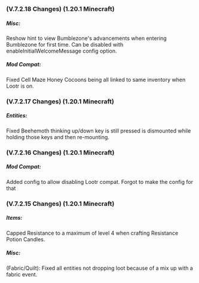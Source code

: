 ### **(V.7.2.18 Changes) (1.20.1 Minecraft)**

##### Misc:
Reshow hint to view Bumblezone's advancements when entering Bumblezone for first time. 
 Can be disabled with enableInitialWelcomeMessage config option.

##### Mod Compat:
Fixed Cell Maze Honey Cocoons being all linked to same inventory when Lootr is on.


### **(V.7.2.17 Changes) (1.20.1 Minecraft)**

##### Entities:
Fixed Beehemoth thinking up/down key is still pressed is dismounted while holding those keys and then re-mounting.


### **(V.7.2.16 Changes) (1.20.1 Minecraft)**

##### Mod Compat:
Added config to allow disabling Lootr compat. Forgot to make the config for that


### **(V.7.2.15 Changes) (1.20.1 Minecraft)**

##### Items:
Capped Resistance to a maximum of level 4 when crafting Resistance Potion Candles. 

##### Misc:
(Fabric/Quilt): Fixed all entities not dropping loot because of a mix up with a fabric event.
